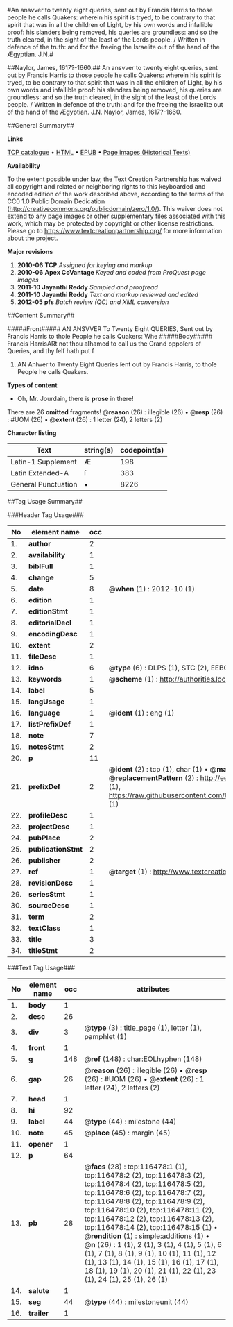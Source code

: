 #An ansvver to twenty eight queries, sent out by Francis Harris to those people he calls Quakers: wherein his spirit is tryed, to be contrary to that spirit that was in all the children of Light, by his own words and infallible proof: his slanders being removed, his queries are groundless: and so the truth cleared, in the sight of the least of the Lords people. / Written in defence of the truth: and for the freeing the Israelite out of the hand of the Ægyptian. J.N.#

##Naylor, James, 1617?-1660.##
An ansvver to twenty eight queries, sent out by Francis Harris to those people he calls Quakers: wherein his spirit is tryed, to be contrary to that spirit that was in all the children of Light, by his own words and infallible proof: his slanders being removed, his queries are groundless: and so the truth cleared, in the sight of the least of the Lords people. / Written in defence of the truth: and for the freeing the Israelite out of the hand of the Ægyptian. J.N.
Naylor, James, 1617?-1660.

##General Summary##

**Links**

[TCP catalogue](http://www.ota.ox.ac.uk/tcp/)  • 
[HTML](http://tei.it.ox.ac.uk/tcp/Texts-HTML/free/A89/A89828.html)  • 
[EPUB](http://tei.it.ox.ac.uk/tcp/Texts-EPUB/free/A89/A89828.epub) • 
[Page images (Historical Texts)](https://historicaltexts.jisc.ac.uk/eebo-99864253e)

**Availability**

To the extent possible under law, the Text Creation Partnership has waived all copyright and related or neighboring rights to this keyboarded and encoded edition of the work described above, according to the terms of the CC0 1.0 Public Domain Dedication (http://creativecommons.org/publicdomain/zero/1.0/). This waiver does not extend to any page images or other supplementary files associated with this work, which may be protected by copyright or other license restrictions. Please go to https://www.textcreationpartnership.org/ for more information about the project.

**Major revisions**

1. __2010-06__ __TCP__ *Assigned for keying and markup*
1. __2010-06__ __Apex CoVantage__ *Keyed and coded from ProQuest page images*
1. __2011-10__ __Jayanthi Reddy__ *Sampled and proofread*
1. __2011-10__ __Jayanthi Reddy__ *Text and markup reviewed and edited*
1. __2012-05__ __pfs__ *Batch review (QC) and XML conversion*

##Content Summary##

#####Front#####
AN ANSVVER To Twenty Eight QUERIES, Sent out by Francis Harris to thoſe People he calls Quakers: Whe
#####Body#####
Francis HarrisARt not thou aſhamed to call us the Grand oppoſers of Queries, and thy ſelf hath put f
1. AN Anſwer to Twenty Eight Queries ſent out by Francis Harris, to thoſe People he calls Quakers.

**Types of content**

  * Oh, Mr. Jourdain, there is **prose** in there!

There are 26 **omitted** fragments! 
 @__reason__ (26) : illegible (26)  •  @__resp__ (26) : #UOM (26)  •  @__extent__ (26) : 1 letter (24), 2 letters (2)

**Character listing**


|Text|string(s)|codepoint(s)|
|---|---|---|
|Latin-1 Supplement|Æ|198|
|Latin Extended-A|ſ|383|
|General Punctuation|•|8226|

##Tag Usage Summary##

###Header Tag Usage###

|No|element name|occ|attributes|
|---|---|---|---|
|1.|__author__|2||
|2.|__availability__|1||
|3.|__biblFull__|1||
|4.|__change__|5||
|5.|__date__|8| @__when__ (1) : 2012-10 (1)|
|6.|__edition__|1||
|7.|__editionStmt__|1||
|8.|__editorialDecl__|1||
|9.|__encodingDesc__|1||
|10.|__extent__|2||
|11.|__fileDesc__|1||
|12.|__idno__|6| @__type__ (6) : DLPS (1), STC (2), EEBO-CITATION (1), PROQUEST (1), VID (1)|
|13.|__keywords__|1| @__scheme__ (1) : http://authorities.loc.gov/ (1)|
|14.|__label__|5||
|15.|__langUsage__|1||
|16.|__language__|1| @__ident__ (1) : eng (1)|
|17.|__listPrefixDef__|1||
|18.|__note__|7||
|19.|__notesStmt__|2||
|20.|__p__|11||
|21.|__prefixDef__|2| @__ident__ (2) : tcp (1), char (1)  •  @__matchPattern__ (2) : ([0-9\-]+):([0-9IVX]+) (1), (.+) (1)  •  @__replacementPattern__ (2) : http://eebo.chadwyck.com/downloadtiff?vid=$1&page=$2 (1), https://raw.githubusercontent.com/textcreationpartnership/Texts/master/tcpchars.xml#$1 (1)|
|22.|__profileDesc__|1||
|23.|__projectDesc__|1||
|24.|__pubPlace__|2||
|25.|__publicationStmt__|2||
|26.|__publisher__|2||
|27.|__ref__|1| @__target__ (1) : http://www.textcreationpartnership.org/docs/. (1)|
|28.|__revisionDesc__|1||
|29.|__seriesStmt__|1||
|30.|__sourceDesc__|1||
|31.|__term__|2||
|32.|__textClass__|1||
|33.|__title__|3||
|34.|__titleStmt__|2||


###Text Tag Usage###

|No|element name|occ|attributes|
|---|---|---|---|
|1.|__body__|1||
|2.|__desc__|26||
|3.|__div__|3| @__type__ (3) : title_page (1), letter (1), pamphlet (1)|
|4.|__front__|1||
|5.|__g__|148| @__ref__ (148) : char:EOLhyphen (148)|
|6.|__gap__|26| @__reason__ (26) : illegible (26)  •  @__resp__ (26) : #UOM (26)  •  @__extent__ (26) : 1 letter (24), 2 letters (2)|
|7.|__head__|1||
|8.|__hi__|92||
|9.|__label__|44| @__type__ (44) : milestone (44)|
|10.|__note__|45| @__place__ (45) : margin (45)|
|11.|__opener__|1||
|12.|__p__|64||
|13.|__pb__|28| @__facs__ (28) : tcp:116478:1 (1), tcp:116478:2 (2), tcp:116478:3 (2), tcp:116478:4 (2), tcp:116478:5 (2), tcp:116478:6 (2), tcp:116478:7 (2), tcp:116478:8 (2), tcp:116478:9 (2), tcp:116478:10 (2), tcp:116478:11 (2), tcp:116478:12 (2), tcp:116478:13 (2), tcp:116478:14 (2), tcp:116478:15 (1)  •  @__rendition__ (1) : simple:additions (1)  •  @__n__ (26) : 1 (1), 2 (1), 3 (1), 4 (1), 5 (1), 6 (1), 7 (1), 8 (1), 9 (1), 10 (1), 11 (1), 12 (1), 13 (1), 14 (1), 15 (1), 16 (1), 17 (1), 18 (1), 19 (1), 20 (1), 21 (1), 22 (1), 23 (1), 24 (1), 25 (1), 26 (1)|
|14.|__salute__|1||
|15.|__seg__|44| @__type__ (44) : milestoneunit (44)|
|16.|__trailer__|1||
